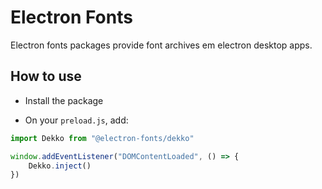 # Electron Fonts

Electron fonts packages provide font archives em electron desktop apps.

## How to use

* Install the package

* On your `preload.js`, add:

```ts
import Dekko from "@electron-fonts/dekko"

window.addEventListener("DOMContentLoaded", () => {
    Dekko.inject()
})
```
